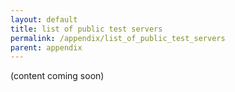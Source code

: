 ```yaml
---
layout: default
title: list of public test servers
permalink: /appendix/list_of_public_test_servers
parent: appendix
---
```


(content coming soon)
